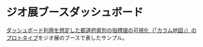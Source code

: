 # ジオ展ブースダッシュボード

[ダッシュボード利用を想定した都道府県別の指標値の可視化（「カラム地図」）のプロトタイプ](https://qiita.com/hfu/items/8d8df2ae5dcf9d9e0f4a)をジオ展のブースで表したサンプル。

